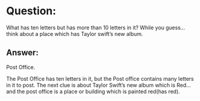 
# Question:
What has ten letters but has more than 10 letters in it? While you guess…think about a place which has Taylor swift’s new album.


## Answer:

Post Office.

The Post Office has ten letters in it, but the Post office contains many letters in it to post.
The next clue is about Taylor Swift’s new album which is Red…and the post office is a place or building which is painted red(has red). 
